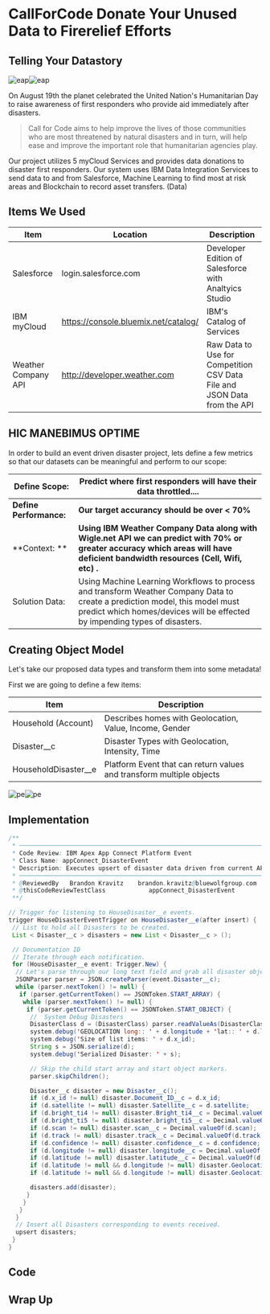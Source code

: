 # CallForCode Donate Your Unused Data to Firerelief Efforts

## Telling Your Datastory


![eap](https://media.giphy.com/media/vJzUgsALABTkk/giphy.gif)![eap](https://media.giphy.com/media/vJzUgsALABTkk/giphy.gif)

On August 19th the planet celebrated the United Nation's Humanitarian Day to raise awareness of first responders who provide aid immediately after disasters.

> Call for Code aims to help improve the lives of those communities who are most threatened by natural disasters and in turn, will help ease and improve the important role that humanitarian agencies play.

Our project utilizes 5 myCloud Services and provides data donations to disaster first responders. Our system uses IBM Data Integration Services to send data to and from Salesforce, Machine Learning to find most at risk areas and Blockchain to record asset transfers. (Data)
## Items We Used

| Item | Location | Description |
| --- | --- | --- |
| Salesforce | login.salesforce.com | Developer Edition of Salesforce with Analtyics Studio |
| IBM myCloud | https://console.bluemix.net/catalog/ | IBM's Catalog of Services |
| Weather Company API | http://developer.weather.com | Raw Data to Use for Competition CSV Data File and JSON Data from the API | APP Connect | https://console.bluemix.net/catalog/ | Allows to integrate IBM Data to Salesforce

## HIC MANEBIMUS OPTIME

In order to build an event driven disaster project, lets define a few metrics so that our datasets can be meaningful and perform to our scope:

| **Define Scope:** | **Predict where first responders will have their data throttled....** |
| --- | --- |
| **Define Performance:** | **Our target accurancy should be over < 70%** |
| **Context: ** | **Using IBM Weather Company Data along with Wigle.net API we can predict with 70% or greater accuracy which areas will have deficient bandwidth resources (Cell, Wifi, etc) .** |
| Solution Data:  | Using Machine Learning Workflows to process and transform Weather Company Data to create a prediction model, this model must predict which homes/devices will be effected by impending types of disasters. |

## Creating Object Model

Let's take our proposed data types and transform them into some metadata!

First we are going to define a few items:

| Item | Description |
| --- | --- |
| Household (Account) | Describes homes with Geolocation, Value, Income, Gender |
| Disaster__c | Disaster Types with Geolocation, Intensity, Time |
| HouseholdDisaster__e | Platform Event that can return values and transform multiple objects |

![pe](/Users/kr4v/Documents/pe.gif)![pe](file:///Users/kr4v/Documents/pe.gif)

## Implementation

```java
/**
 * ────────────────────────────────────────────────────────────────────────────────────────────────
 * Code Review: IBM Apex App Connect Platform Event
 * Class Name: appConnect_DisasterEvent
 * Description: Executes upsert of disaster data driven from current API
 * ────────────────────────────────────────────────────────────────────────────────────────────────
 * @ReviewedBy   Brandon Kravitz    brandon.kravitz@bluewolfgroup.com
 * @thisCodeReviewTestClass            appConnect_DisasterEvent
 **/

// Trigger for listening to HouseDisaster__e events.
trigger HouseDisasterEventTrigger on HouseDisaster__e(after insert) {
 // List to hold all Disasters to be created.
 List < Disaster__c > disasters = new List < Disaster__c > ();

 // Documentation ID       
 // Iterate through each notification.
 for (HouseDisaster__e event: Trigger.New) {
  // Let's parse through our long text field and grab all disaster objects
  JSONParser parser = JSON.createParser(event.Disaster__c);
  while (parser.nextToken() != null) {
   if (parser.getCurrentToken() == JSONToken.START_ARRAY) {
    while (parser.nextToken() != null) {
     if (parser.getCurrentToken() == JSONToken.START_OBJECT) {
      //  System Debug Disasters
      DisasterClass d = (DisasterClass) parser.readValueAs(DisasterClass.class);
      system.debug('GEOLOCATION long:: ' + d.longitude + 'lat:: ' + d.latitude);
      system.debug('Size of list items: ' + d.x_id);
      String s = JSON.serialize(d);
      system.debug('Serialized Disaster: ' + s);

      // Skip the child start array and start object markers.
      parser.skipChildren();

      Disaster__c disaster = new Disaster__c();
      if (d.x_id != null) disaster.Document_ID__c = d.x_id;
      if (d.satellite != null) disaster.Satellite__c = d.satellite;
      if (d.bright_ti4 != null) disaster.Bright_ti4__c = Decimal.valueOf(d.bright_ti4);
      if (d.bright_ti5 != null) disaster.bright_ti5__c = Decimal.valueOf(d.bright_ti5);
      if (d.scan != null) disaster.scan__c = Decimal.valueOf(d.scan);
      if (d.track != null) disaster.track__c = Decimal.valueOf(d.track);
      if (d.confidence != null) disaster.confidence__c = d.confidence;
      if (d.longitude != null) disaster.longitude__c = Decimal.valueOf(d.longitude);
      if (d.latitude != null) disaster.latitude__c = Decimal.valueOf(d.latitude);
      if (d.latitude != null && d.longitude != null) disaster.Geolocation__longitude__s = Decimal.valueOf(d.longitude);
      if (d.latitude != null && d.longitude != null) disaster.Geolocation__latitude__s = Decimal.valueOf(d.latitude);

      disasters.add(disaster);
     }
    }
   }
  }
  // Insert all Disasters corresponding to events received.    
  upsert disasters;
 }
}
```

## Code

##  Wrap Up

